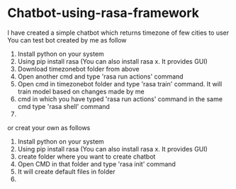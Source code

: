 # Chatbot-using-rasa-framework
I have created a simple chatbot which returns timezone of few cities to user 
You can test bot created by me as follow
1) Install python on your system
2) Using pip install rasa (You can also install rasa x. It provides GUI)
3) Download timezonebot folder from above
4) Open another cmd and type 'rasa run actions' command
5) Open cmd in timezonebot folder and type 'rasa train' command. It will train model based on changes made by me
6) cmd in which you have typed 'rasa run actions' command in the same cmd type 'rasa shell' command
7) 

or creat your own as follows
1) Install python on your system
2) Using pip install rasa (You can also install rasa x. It provides GUI)
3) create folder where you want to create chatbot
4) Open CMD in that folder and type 'rasa init' command
5) It will create default files in folder
6) 

